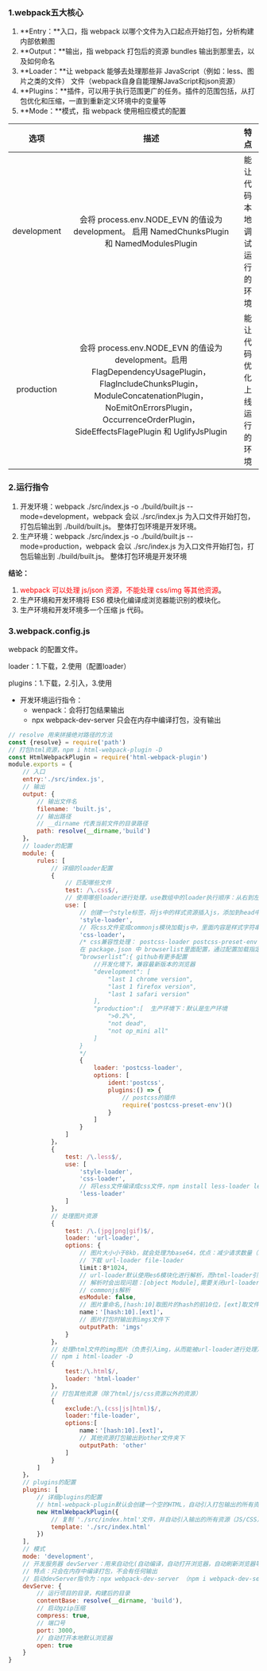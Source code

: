 ### 1.webpack五大核心

1. **Entry：**入口，指 webpack 以哪个文件为入口起点开始打包，分析构建内部依赖图
2. **Output：**输出，指 webpack 打包后的资源 bundles 输出到那里去，以及如何命名
3. **Loader：**让 webpack 能够去处理那些非 JavaScript（例如：less、图片之类的文件） 文件（webpack自身自能理解JavaScript和json资源）
4. **Plugins：**插件，可以用于执行范围更广的任务。插件的范围包括，从打包优化和压缩，一直到重新定义环境中的变量等
5. **Mode：**模式，指 webpack 使用相应模式的配置

|    选项     |                             描述                             |            特点            |
| :---------: | :----------------------------------------------------------: | :------------------------: |
| development | 会将 process.env.NODE_EVN 的值设为 development。 启用 NamedChunksPlugin 和 NamedModulesPlugin | 能让代码本地调试运行的环境 |
| production  | 会将 process.env.NODE_EVN 的值设为 development。启用 FlagDependencyUsagePlugin，FlagIncludeChunksPlugin，ModuleConcatenationPlugin，NoEmitOnErrorsPlugin，OccurrenceOrderPlugin，SideEffectsFlagePlugin 和 UglifyJsPlugin | 能让代码优化上线运行的环境 |



### 2.运行指令

1. 开发环境：webpack ./src/index.js -o ./build/built.js --mode=development，webpack 会以 ./src/index.js 为入口文件开始打包，打包后输出到 ./build/built.js。 整体打包环境是开发环境。
2. 生产环境：webpack ./src/index.js -o ./build/built.js --mode=production，webpack 会以 ./src/index.js 为入口文件开始打包，打包后输出到 ./build/built.js。 整体打包环境是开发环境

**结论：**

1. <font color=red>webpack 可以处理 js/json 资源，不能处理 css/img 等其他资源</font>。
2. 生产环境和开发环境将 ES6 模块化编译成浏览器能识别的模块化。
3. 生产环境和开发环境多一个压缩 js 代码。



### 3.webpack.config.js

webpack 的配置文件。

loader：1.下载，2.使用（配置loader）

plugins：1.下载，2.引入，3.使用



- 开发环境运行指令：
  - wenpack：会将打包结果输出
  - npx webpack-dev-server 只会在内存中编译打包，没有输出

```js
// resolve 用来拼接绝对路径的方法
const {resolve} = require('path')
// 打包html资源，npm i html-webpack-plugin -D
const HtmlWebpackPlugin = require('html-webpack-plugin')
module.exports = {
    // 入口
    entry:'./src/index.js',
    // 输出
    output: {
        // 输出文件名
        filename: 'built.js',
        // 输出路径
        // __dirname 代表当前文件的目录路径
        path: resolve(__dirname,'build')
    }，
    // loader的配置
    module: {
        rules: [
            // 详细的loader配置
    		{
    			// 匹配哪些文件
    			test: /\.css$/,
    			// 使用哪些loader进行处理，use数组中的loader执行顺序：从右到左，从下到上依次执行
    			use: [
    				// 创建一个style标签，将js中的样式资源插入js，添加到head中生效
    				'style-loader',
    				// 将css文件变成commonjs模块加载js中，里面内容是样式字符串
    				'css-loader'，
    				/* css兼容性处理： postcss-loader postcss-preset-env
    				在 package.json 中 browserlist里面配置，通过配置加载指定的css兼容型样式
    				“browserlist”:{ github有更多配置
    					//开发化境下，兼容最新版本的浏览器
    					"development": [ 
    						"last 1 chrome version",
    						"last 1 firefox version",
    						"last 1 safari version"
    					],
    					"production":[	生产环境下：默认是生产环境
    						">0.2%",
    						"not dead",
    						"not op_mini all"
    					]
    				}
    				*/
    				{
    					loader: 'postcss-loader',
    					options: [
    						ident:'postcss',
    						plugins:() => {
                                // postcss的插件
                                require('postcss-preset-env')()
                            }
    					]
					}
    			]
			}，
            {
                test: /\.less$/,
                use: [
                    'style-loader',
                    'css-loader',
                    // 将less文件编译成css文件，npm install less-loader less -D
                    'less-loader'
                ]
            }，
            // 处理图片资源
            {
                test: /\.(jpg|png|gif)$/,
            	loader: 'url-loader',
                options: {
                    // 图片大小小于8kb，就会处理为base64，优点：减少请求数量（减轻服务器压力）；					// 缺点：图片体积会更大（文件请求速度更慢）
                    // 下载 url-loader file-loader
                    limit：8*1024,
                    // url-loader默认使用es6模块化进行解析，而html-loader引入图片是commonjs，
                    // 解析时会出现问题：[object Module],需要关闭url-loader的es6模块化，使用
                    // commonjs解析
                    esModule: false,
                    // 图片重命名,[hash:10]取图片的hash的前10位，[ext]取文件的原来扩展名
                    name：'[hash:10].[ext]'，
                    // 图片打包时输出到imgs文件下
                    outputPath: 'imgs'
                }
            }，
            // 处理html文件的img图片（负责引入img，从而能被url-loader进行处理）
            // npm i html-loader -D
            {
                test:/\.html$/,
                loader: 'html-loader'
            }，
            // 打包其他资源（除了html/js/css资源以外的资源）
            {
                exclude:/\.(css|js|html)$/,
                loader:'file-loader',
                options:[
                    name：'[hash:10].[ext]'，
                    // 其他资源打包输出到other文件夹下
                    outputPath: 'other'
                ]
            }
        ]
    }，
    // plugins的配置
    plugins: [
        // 详细plugins的配置
        // html-webpack-plugin默认会创建一个空的HTML，自动引入打包输出的所有资源(js/css)
        new HtmlWebpackPlugin({
            // 复制 './src/index.html'文件，并自动引入输出的所有资源（JS/CSS）
            template: './src/index.html'
        })
    ],
    // 模式
    mode: 'development',
    // 开发服务器 devServer：用来自动化(自动编译，自动打开浏览器，自动刷新浏览器等)
    // 特点：只会在内存中编译打包，不会有任何输出
    // 启动devServer指令为：npx webpack-dev-server （npm i webpack-dev-server -D）
    devServe: {
        // 运行项目的目录，构建后的目录
		contentBase: resolve(__dirname, 'build'),
        // 启动gzip压缩
        compress: true,
        // 端口号
        port: 3000,
        // 自动打开本地默认浏览器
        open: true
    }
}
```

